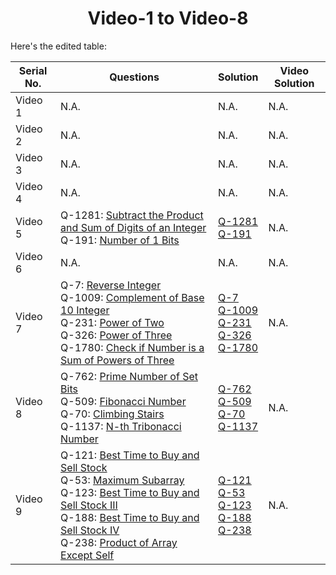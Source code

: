 <div align="center"><h1>Video-1 to Video-8</h1></div>

Here's the edited table:

| Serial No. | Questions | Solution | Video Solution |
|------------|-------------------------------------|---------------------------------------------|--------------------------------------------------------------|
| Video 1 | N.A. | N.A. | N.A. |
| Video 2 | N.A. | N.A. | N.A. |
| Video 3 | N.A. | N.A. | N.A. |
| Video 4 | N.A. | N.A. | N.A. |
| Video 5 | Q-1281: [Subtract the Product and Sum of Digits of an Integer](https://leetcode.com/problems/subtract-the-product-and-sum-of-digits-of-an-integer/description/)<br> Q-191: [Number of 1 Bits](https://leetcode.com/problems/number-of-1-bits/description/) | [Q-1281](https://github.com/shyama7004/LeetcodeProblems/blob/main/Problems%20Day%201-10/Q-%201281.md)<br> [Q-191](https://github.com/shyama7004/LeetcodeProblems/blob/main/Problems%20Day%201-10/Q-191.md) | N.A. |
| Video 6 | N.A. | N.A. | N.A. |
| Video 7 | Q-7: [Reverse Integer](https://leetcode.com/problems/reverse-integer/description/) <br> Q-1009: [Complement of Base 10 Integer](https://leetcode.com/problems/complement-of-base-10-integer/description/) <br> Q-231: [Power of Two](https://leetcode.com/problems/power-of-two/description/) <br> Q-326: [Power of Three](https://leetcode.com/problems/power-of-three/description/) <br> Q-1780: [Check if Number is a Sum of Powers of Three](https://leetcode.com/problems/check-if-number-is-a-sum-of-powers-of-three/description/) | [Q-7](https://github.com/shyama7004/LeetcodeProblems/blob/main/Problems%20Day%201-10/Q-7.md) <br> [Q-1009](https://github.com/shyama7004/LeetcodeProblems/blob/main/Problems%20Day%201-10/Q-1009.md) <br> [Q-231](https://github.com/shyama7004/LeetcodeProblems/blob/main/Problems%20Day%201-10/Q-231.md) <br> [Q-326](https://github.com/shyama7004/LeetcodeProblems/blob/main/Problems%20Day%201-10/Q-326.md) <br> [Q-1780](https://github.com/shyama7004/LeetcodeProblems/blob/main/Problems%20Day%201-10/Q-1780.md) | N.A. |
| Video 8 | Q-762: [Prime Number of Set Bits](https://leetcode.com/problems/prime-number-of-set-bits-in-binary-representation/description/) <br> Q-509: [Fibonacci Number](https://leetcode.com/problems/fibonacci-number/description/) <br> Q-70: [Climbing Stairs](https://leetcode.com/problems/climbing-stairs/description/) <br> Q-1137: [N-th Tribonacci Number](https://leetcode.com/problems/n-th-tribonacci-number/description/) | [Q-762](https://github.com/shyama7004/LeetcodeProblems/blob/main/Problems%20Day%201-10/Q-762.md) <br> [Q-509](https://github.com/shyama7004/LeetcodeProblems/blob/main/Problems%20Day%201-10/Q-509.md) <br> [Q-70](https://github.com/shyama7004/LeetcodeProblems/blob/main/Problems%20Day%201-10/Q-70.md) <br> [Q-1137](https://github.com/shyama7004/LeetcodeProblems/blob/main/Problems%20Day%201-10/Q-1137.md) | N.A. |
| Video 9 | Q-121: [Best Time to Buy and Sell Stock](https://leetcode.com/problems/best-time-to-buy-and-sell-stock/)<br> Q-53: [Maximum Subarray](https://leetcode.com/problems/maximum-subarray/)<br> Q-123: [Best Time to Buy and Sell Stock III](https://leetcode.com/problems/best-time-to-buy-and-sell-stock-iii/)<br> Q-188: [Best Time to Buy and Sell Stock IV](https://leetcode.com/problems/best-time-to-buy-and-sell-stock-iv/)<br> Q-238: [Product of Array Except Self](https://leetcode.com/problems/product-of-array-except-self/) | [Q-121](https://github.com/shyama7004/LeetcodeProblems/blob/main/Problems%20Day%201-10/121.%20Best%20Time%20to%20Buy%20and%20Sell%20Stock.md)<br> [Q-53](https://github.com/shyama7004/LeetcodeProblems/blob/main/Problems%20Day%201-10/Q-53.md)<br> [Q-123](https://github.com/shyama7004/LeetcodeProblems/blob/main/Problems%20Day%201-10/Q-123.md)<br> [Q-188](https://github.com/shyama7004/LeetcodeProblems/blob/main/Problems%20Day%201-10/188.%20Best%20Time%20to%20Buy%20and%20Sell%20Stock%20IV.md)<br> [Q-238](https://github.com/shyama7004/LeetcodeProblems/blob/main/Problems%20Day%201-10/238.%20Product%20of%20Array%20Except%20Self.md) | N.A. |
